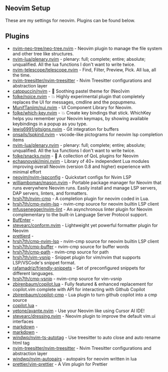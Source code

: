 ## Neovim Setup
These are my settings for neovim. Plugins can be found below.

## Plugins
- [nvim-neo-tree/neo-tree.nvim](http://github.com/nvim-neo-tree/neo-tree.nvim) - Neovim plugin to manage the file system and other tree like structures.
- [nvim-lua/plenary.nvim](http://github.com/nvim-lua/plenary.nvim) - plenary: full; complete; entire; absolute; unqualified. All the lua functions I don't want to write twice.
- [nvim-telescope/telescope.nvim](http://github.com/nvim-telescope/telescope.nvim) - Find, Filter, Preview, Pick. All lua, all the time.
- [nvim-treesitter/nvim-treesitter](http://github.com/nvim-treesitter/nvim-treesitter) - Nvim Treesitter configurations and abstraction layer
- [catppuccin/nvim](http://github.com/catppuccin/nvim) - 🍨 Soothing pastel theme for (Neo)vim
- [folke/noice.nvim](http://github.com/folke/noice.nvim) - 💥 Highly experimental plugin that completely replaces the UI for messages, cmdline and the popupmenu.
- [MunifTanjim/nui.nvim](http://github.com/MunifTanjim/nui.nvim) - UI Component Library for Neovim.
- [folke/which-key.nvim](http://github.com/folke/which-key.nvim) - 💥   Create key bindings that stick. WhichKey helps you remember your Neovim keymaps, by showing available keybindings in a popup as you type.
- [lewis6991/gitsigns.nvim](http://github.com/lewis6991/gitsigns.nvim) - Git integration for buffers
- [onsails/lspkind.nvim](http://github.com/onsails/lspkind.nvim) - vscode-like pictograms for neovim lsp completion items
- [nvim-lua/plenary.nvim](http://github.com/nvim-lua/plenary.nvim) - plenary: full; complete; entire; absolute; unqualified. All the lua functions I don't want to write twice.
- [folke/snacks.nvim](http://github.com/folke/snacks.nvim) - 🍿 A collection of QoL plugins for Neovim
- [echasnovski/mini.nvim](http://github.com/echasnovski/mini.nvim) - Library of 40+ independent Lua modules improving overall Neovim (version 0.8 and higher) experience with minimal effort
- [neovim/nvim-lspconfig](http://github.com/neovim/nvim-lspconfig) - Quickstart configs for Nvim LSP
- [williamboman/mason.nvim](http://github.com/williamboman/mason.nvim) - Portable package manager for Neovim that runs everywhere Neovim runs. Easily install and manage LSP servers, DAP servers, linters, and formatters.
- [hrsh7th/nvim-cmp](http://github.com/hrsh7th/nvim-cmp) - A completion plugin for neovim coded in Lua.
- [hrsh7th/cmp-nvim-lsp](http://github.com/hrsh7th/cmp-nvim-lsp) - nvim-cmp source for neovim builtin LSP client
- [mfussenegger/nvim-lint](http://github.com/mfussenegger/nvim-lint) - An asynchronous linter plugin for Neovim complementary to the built-in Language Server Protocol support.
- [BufEnter](http://github.com/BufEnter) - 
- [stevearc/conform.nvim](http://github.com/stevearc/conform.nvim) - Lightweight yet powerful formatter plugin for Neovim
- [prettierd](http://github.com/prettierd) - 
- [hrsh7th/cmp-nvim-lsp](http://github.com/hrsh7th/cmp-nvim-lsp) - nvim-cmp source for neovim builtin LSP client
- [hrsh7th/cmp-buffer](http://github.com/hrsh7th/cmp-buffer) - nvim-cmp source for buffer words
- [hrsh7th/cmp-path](http://github.com/hrsh7th/cmp-path) - nvim-cmp source for path
- [hrsh7th/vim-vsnip](http://github.com/hrsh7th/vim-vsnip) - Snippet plugin for vim/nvim that supports LSP/VSCode's snippet format.
- [rafamadriz/friendly-snippets](http://github.com/rafamadriz/friendly-snippets) - Set of preconfigured snippets for different languages. 
- [hrsh7th/cmp-vsnip](http://github.com/hrsh7th/cmp-vsnip) - nvim-cmp source for vim-vsnip
- [zbirenbaum/copilot.lua](http://github.com/zbirenbaum/copilot.lua) - Fully featured & enhanced replacement for copilot.vim complete with API for interacting with Github Copilot
- [zbirenbaum/copilot-cmp](http://github.com/zbirenbaum/copilot-cmp) - Lua plugin to turn github copilot into a cmp source
- [copilot.lua](http://github.com/copilot.lua) - 
- [yetone/avante.nvim](http://github.com/yetone/avante.nvim) - Use your Neovim like using Cursor AI IDE!
- [stevearc/dressing.nvim](http://github.com/stevearc/dressing.nvim) - Neovim plugin to improve the default vim.ui interfaces
- [markdown](http://github.com/markdown) - 
- [markdown](http://github.com/markdown) - 
- [windwp/nvim-ts-autotag](http://github.com/windwp/nvim-ts-autotag) - Use treesitter to auto close and auto rename html tag
- [nvim-treesitter/nvim-treesitter](http://github.com/nvim-treesitter/nvim-treesitter) - Nvim Treesitter configurations and abstraction layer
- [windwp/nvim-autopairs](http://github.com/windwp/nvim-autopairs) - autopairs for neovim written in lua
- [prettier/vim-prettier](http://github.com/prettier/vim-prettier) - A Vim plugin for Prettier
